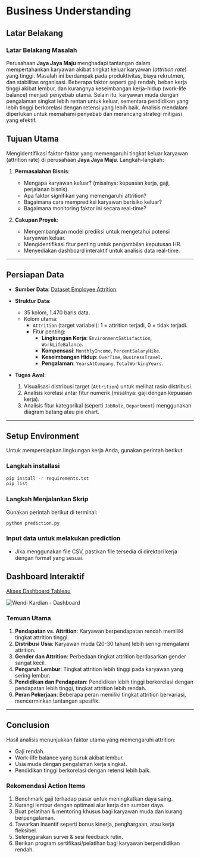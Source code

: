 # Business Understanding

## Latar Belakang 

### Latar Belakang Masalah

Perusahaan **Jaya Jaya Maju** menghadapi tantangan dalam mempertahankan karyawan akibat tingkat keluar karyawan (*attrition rate*) yang tinggi. Masalah ini berdampak pada produktivitas, biaya rekrutmen, dan stabilitas organisasi. Beberapa faktor seperti gaji rendah, beban kerja tinggi akibat lembur, dan kurangnya keseimbangan kerja-hidup (work-life balance) menjadi penyebab utama. Selain itu, karyawan muda dengan pengalaman singkat lebih rentan untuk keluar, sementara pendidikan yang lebih tinggi berkorelasi dengan retensi yang lebih baik. Analisis mendalam diperlukan untuk memahami penyebab dan merancang strategi mitigasi yang efektif.

## Tujuan Utama
Mengidentifikasi faktor-faktor yang memengaruhi tingkat keluar karyawan (attrition rate) di perusahaan **Jaya Jaya Maju**. Langkah-langkah:
1. **Permasalahan Bisnis**:
   - Mengapa karyawan keluar? (misalnya: kepuasan kerja, gaji, perjalanan bisnis).
   - Apa faktor signifikan yang memengaruhi attrition?
   - Bagaimana cara memprediksi karyawan berisiko keluar?
   - Bagaimana monitoring faktor ini secara real-time?

2. **Cakupan Proyek**:
   - Mengembangkan model prediksi untuk mengetahui potensi karyawan keluar.
   - Mengidentifikasi fitur penting untuk pengambilan keputusan HR.
   - Menyediakan dashboard interaktif untuk analisis data real-time.

---

## Persiapan Data
- **Sumber Data**: [Dataset Employee Attrition](https://github.com/dicodingacademy/dicoding_dataset/tree/main/employee).
- **Struktur Data**:
  - 35 kolom, 1.470 baris data.
  - Kolom utama: 
    - `Attrition` (target variabel): 1 = attrition terjadi, 0 = tidak terjadi.
    - Fitur penting:
      - **Lingkungan Kerja**: `EnvironmentSatisfaction`, `WorkLifeBalance`.
      - **Kompensasi**: `MonthlyIncome`, `PercentSalaryHike`.
      - **Keseimbangan Hidup**: `OverTime`, `BusinessTravel`.
      - **Pengalaman**: `YearsAtCompany`, `TotalWorkingYears`.
      
- **Tugas Awal**:
  1. Visualisasi distribusi target (`Attrition`) untuk melihat rasio distribusi.
  2. Analisis korelasi antar fitur numerik (misalnya: gaji dengan kepuasan kerja).
  3. Analisis fitur kategorikal (seperti `JobRole`, `Department`) menggunakan diagram batang atau pie chart.

---

## Setup Environment

Untuk mempersiapkan lingkungan kerja Anda, gunakan perintah berikut:
### Langkah installasi

```bash
pip install -r requirements.txt
pip list
```


### Langkah Menjalankan Skrip
Gunakan perintah berikut di terminal:
```bash
python prediction.py
```
### Input data untuk melakukan prediction

- Jika menggunakan file CSV, pastikan file tersedia di direktori kerja dengan format yang sesuai.


## Dashboard Interaktif
[Akses Dashboard Tableau](https://public.tableau.com/app/profile/wendi.kardian/viz/DashboardAttritionEmployee-WendiKardian/Dashboard1)

![Wendi Kardian - Dashboard](https://github.com/user-attachments/assets/1315d761-4f71-442a-9320-63227fca8705)


### Temuan Utama
1. **Pendapatan vs. Attrition**: Karyawan berpendapatan rendah memiliki tingkat attrition tinggi.
2. **Distribusi Usia**: Karyawan muda (20-30 tahun) lebih sering mengalami attrition.
3. **Gender dan Attrition**: Perbedaan tingkat attrition berdasarkan gender sangat kecil.
4. **Pengaruh Lembur**: Tingkat attrition lebih tinggi pada karyawan yang sering lembur.
5. **Pendidikan dan Pendapatan**: Pendidikan lebih tinggi berkorelasi dengan pendapatan lebih tinggi, tingkat attrition lebih rendah.
6. **Peran Pekerjaan**: Beberapa peran memiliki tingkat attrition bervariasi, mencerminkan tantangan spesifik.

---

## Conclusion
Hasil analisis menunjukkan faktor utama yang memengaruhi attrition:
- Gaji rendah.
- Work-life balance yang buruk akibat lembur.
- Usia muda dengan pengalaman kerja singkat.
- Pendidikan tinggi berkorelasi dengan retensi lebih baik.

### Rekomendasi Action Items
1. Benchmark gaji terhadap pasar untuk meningkatkan daya saing.
2. Kurangi lembur dengan optimasi alur kerja dan sumber daya.
3. Buat pelatihan & mentoring khusus bagi karyawan muda dan kurang berpengalaman.
4. Tawarkan insentif seperti bonus kinerja, penghargaan, atau kerja fleksibel.
5. Selenggarakan survei & sesi feedback rutin.
6. Berikan program sertifikasi/pelatihan bagi karyawan berpendidikan rendah.
